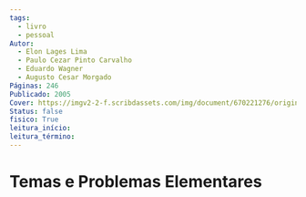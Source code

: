 ```yaml
---
tags:
  - livro
  - pessoal
Autor:
  - Elon Lages Lima
  - Paulo Cezar Pinto Carvalho
  - Eduardo Wagner
  - Augusto Cesar Morgado
Páginas: 246
Publicado: 2005
Cover: https://imgv2-2-f.scribdassets.com/img/document/670221276/original/d6d8ae3f40/1716457743?v=1
Status: false
fisico: True
leitura_início:
leitura_término:
---
```

# Temas e Problemas Elementares